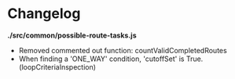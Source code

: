 # Changelog

**./src/common/possible-route-tasks.js**
* Removed commented out function: countValidCompletedRoutes
* When finding a 'ONE_WAY' condition, 'cutoffSet' is True. (loopCriteriaInspection)